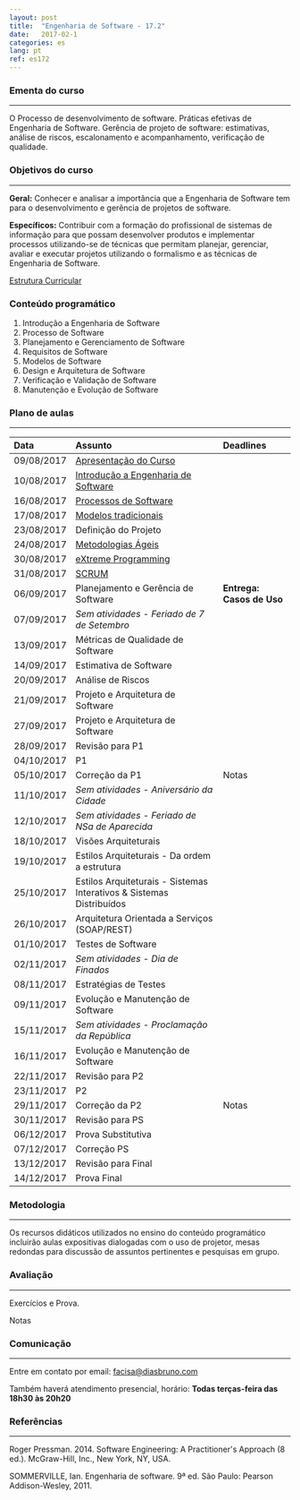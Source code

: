 ```yaml
---
layout: post
title:  "Engenharia de Software - 17.2"
date:   2017-02-1
categories: es
lang: pt
ref: es172
---
```


### Ementa do curso
___
O Processo de desenvolvimento de software. Práticas efetivas de Engenharia de Software. Gerência de projeto de software: estimativas, análise de riscos, escalonamento e acompanhamento, verificação de qualidade.

### Objetivos do curso
___
**Geral:**
Conhecer e analisar a importância que a Engenharia de Software tem para o desenvolvimento e gerência de projetos de software.

**Específicos:**
Contribuir com a formação do profissional de sistemas de informação para que possam desenvolver produtos e implementar processos utilizando-se de técnicas que permitam planejar, gerenciar, avaliar e executar projetos utilizando o formalismo e as técnicas de Engenharia de Software.

[Estrutura Curricular](https://drive.google.com/file/d/0B9oADRpZVGECMmQ4WV83YVlRRGs/view?usp=sharing)

### Conteúdo programático

1. Introdução a Engenharia de Software
2. Processo de Software
3. Planejamento e Gerenciamento de Software
4. Requisitos de Software
5. Modelos de Software
6. Design e Arquitetura de Software
7. Verificação e Validação de Software
8. Manutenção e Evolução de Software

### Plano de aulas
___

| Data	| Assunto | Deadlines
| :------- | :------ | :------ |
| 09/08/2017 | [Apresentação do Curso](https://docs.google.com/presentation/d/1EeiAs1zpZIVcpZs-dTG1XUrIcHUDLj1OX2s7mMRZ-EE/preview)
| 10/08/2017 | [Introdução a Engenharia de Software](https://docs.google.com/presentation/d/1MpTzyG-HIsgblINqmwI6ZUgBZpQtntCmLt2xW3B0bzQ/preview?slide=id.p)
| 16/08/2017 | [Processos de Software](https://docs.google.com/presentation/d/1T7QVD7NGVuixsGoti4DuAxPNHesppzxKn3N5dKxITg4/preview#slide=id.p)
| 17/08/2017 | [Modelos tradicionais](https://drive.google.com/open?id=0B9oADRpZVGECZ1FLYVpjVDJucXM)
| 23/08/2017 | Definição do Projeto
| 24/08/2017 | [Metodologias Ágeis](https://docs.google.com/presentation/d/1UXdy3f8LKhmNaTEYKBRrpA-r8x2oVRImHJO9doxnvPs/preview)
| 30/08/2017 | [eXtreme Programming](https://docs.google.com/presentation/d/1KMGdK1x24Ss09VyN1CS594acXgSVzeh6iDL28CrV-84/preview)
| 31/08/2017 | [SCRUM](https://drive.google.com/file/d/0B9oADRpZVGECOFBuajVPaVNwSTA/view)
| 06/09/2017 | Planejamento e Gerência de Software | **Entrega: Casos de Uso**
| 07/09/2017 | *Sem atividades - Feriado de 7 de Setembro*
| 13/09/2017 | Métricas de Qualidade de Software
| 14/09/2017 | Estimativa de Software
| 20/09/2017 | Análise de Riscos 
| 21/09/2017 | Projeto e Arquitetura de Software
| 27/09/2017 | Projeto e Arquitetura de Software
| 28/09/2017 | Revisão para P1
| 04/10/2017 | P1
| 05/10/2017 | Correção da P1 | Notas
| 11/10/2017 | *Sem atividades - Aniversário da Cidade*
| 12/10/2017 | *Sem atividades - Feriado de NSa de Aparecida*
| 18/10/2017 | Visões Arquiteturais
| 19/10/2017 | Estilos Arquiteturais - Da ordem a estrutura 
| 25/10/2017 | Estilos Arquiteturais - Sistemas Interativos & Sistemas Distribuídos
| 26/10/2017 | Arquitetura Orientada a Serviços (SOAP/REST)
| 01/10/2017 | Testes de Software
| 02/11/2017 | *Sem atividades - Dia de Finados*
| 08/11/2017 | Estratégias de Testes 
| 09/11/2017 | Evolução e Manutenção de Software
| 15/11/2017 | *Sem atividades - Proclamação da República*
| 16/11/2017 | Evolução e Manutenção de Software
| 22/11/2017 | Revisão para P2
| 23/11/2017 | P2
| 29/11/2017 | Correção da P2 | Notas
| 30/11/2017 | Revisão para PS
| 06/12/2017 | Prova Substitutiva
| 07/12/2017 | Correção PS
| 13/12/2017 | Revisão para Final
| 14/12/2017 | Prova Final


### Metodologia
___
Os recursos didáticos utilizados no ensino do conteúdo programático incluirão aulas expositivas dialogadas com o uso de projetor, mesas redondas para discussão de assuntos pertinentes e pesquisas em grupo.

### Avaliação
___
Exercícios e Prova.

Notas

### Comunicação
___

Entre em contato por email: facisa@diasbruno.com

Também haverá atendimento presencial, horário: **Todas terças-feira das 18h30 às 20h20**

### Referências
___

Roger Pressman. 2014. Software Engineering: A Practitioner's Approach (8 ed.). McGraw-Hill, Inc., New York, NY, USA.

SOMMERVILLE, Ian. Engenharia de software. 9ª ed. São Paulo: Pearson Addison-Wesley, 2011.

